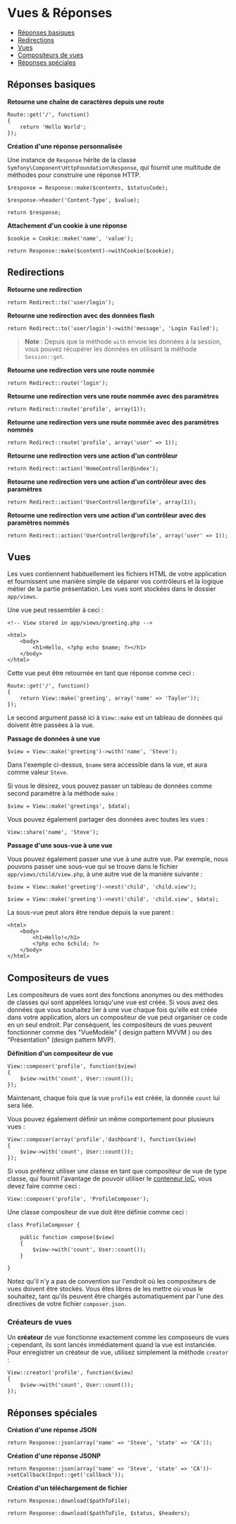 # Vues & Réponses

- [Réponses basiques](#basic-responses)
- [Redirections](#redirects)
- [Vues](#views)
- [Compositeurs de vues](#view-composers)
- [Réponses spéciales](#special-responses)

<a name="basic-responses"></a>
## Réponses basiques

**Retourne une chaîne de caractères depuis une route**

	Route::get('/', function()
	{
		return 'Hello World';
	});

**Création d'une réponse personnalisée**

Une instance de `Response` hérite de la classe `Symfony\Component\HttpFoundation\Response`, qui fournit une multitude de méthodes pour construire une réponse HTTP.

	$response = Response::make($contents, $statusCode);

	$response->header('Content-Type', $value);

	return $response;

**Attachement d'un cookie à une réponse**

	$cookie = Cookie::make('name', 'value');

	return Response::make($content)->withCookie($cookie);

<a name="redirects"></a>
## Redirections

**Retourne une redirection**

	return Redirect::to('user/login');

**Retourne une redirection avec des données flash**

    return Redirect::to('user/login')->with('message', 'Login Failed');

> **Note** : Depuis que la méthode `with` envoie les données à la session, vous pouvez récupérer les données en utilisant la méthode `Session::get`.

**Retourne une redirection vers une route nommée**

	return Redirect::route('login');

**Retourne une redirection vers une route nommée avec des paramètres**

	return Redirect::route('profile', array(1));

**Retourne une redirection vers une route nommée avec des paramètres nommés**

	return Redirect::route('profile', array('user' => 1));

**Retourne une redirection vers une action d'un contrôleur**

	return Redirect::action('HomeController@index');

**Retourne une redirection vers une action d'un contrôleur avec des paramètres**

	return Redirect::action('UserController@profile', array(1));

**Retourne une redirection vers une action d'un contrôleur avec des paramètres nommés**

	return Redirect::action('UserController@profile', array('user' => 1));

<a name="views"></a>
## Vues

Les vues contiennent habituellement les fichiers HTML de votre application et fournissent une manière simple de séparer vos contrôleurs et la logique métier de la partie présentation. Les vues sont stockées dans le dossier `app/views`.

Une vue peut ressembler à ceci :

	<!-- View stored in app/views/greeting.php -->

	<html>
		<body>
			<h1>Hello, <?php echo $name; ?></h1>
		</body>
	</html>

Cette vue peut être retournée en tant que réponse comme ceci :

	Route::get('/', function()
	{
		return View::make('greeting', array('name' => 'Taylor'));
	});

Le second argument passé ici à `View::make` est un tableau de données qui doivent être passées à la vue.

**Passage de données à une vue**

	$view = View::make('greeting')->with('name', 'Steve');

Dans l'exemple ci-dessus, `$name` sera accessible dans la vue, et aura comme valeur `Steve`.

Si vous le désirez, vous pouvez passer un tableau de données comme second paramètre à la méthode `make` :

	$view = View::make('greetings', $data);

Vous pouvez également partager des données avec toutes les vues :

    View::share('name', 'Steve');

**Passage d'une sous-vue à une vue**

Vous pouvez également passer une vue à une autre vue. Par exemple, nous pouvons passer une sous-vue qui se trouve dans le fichier `app/views/child/view.php`, à une autre vue de la manière suivante :

	$view = View::make('greeting')->nest('child', 'child.view');

	$view = View::make('greeting')->nest('child', 'child.view', $data);

La sous-vue peut alors être rendue depuis la vue parent :

	<html>
		<body>
			<h1>Hello!</h1>
			<?php echo $child; ?>
		</body>
	</html>

<a name="view-composers"></a>
## Compositeurs de vues

Les compositeurs de vues sont des fonctions anonymes ou des méthodes de classes qui sont appelées lorsqu'une vue est créée. Si vous avez des données que vous souhaitez lier à une vue chaque fois qu'elle est créée dans votre application, alors un compositeur de vue peut organiser ce code en un seul endroit. Par conséquent, les compositeurs de vues peuvent fonctionner comme des "VueModèle" ( design pattern MVVM ) ou des "Présentation" (design pattern MVP).

**Définition d'un compositeur de vue**

	View::composer('profile', function($view)
	{
		$view->with('count', User::count());
	});

Maintenant, chaque fois que la vue `profile` est créée, la donnée `count` lui sera liée.

Vous pouvez également définir un même comportement pour plusieurs vues :

    View::composer(array('profile','dashboard'), function($view)
    {
        $view->with('count', User::count());
    });

Si vous préférez utiliser une classe en tant que compositeur de vue de type classe, qui fournit l'avantage de pouvoir utiliser le [conteneur IoC](/4/ioc), vous devez faire comme ceci :

	View::composer('profile', 'ProfileComposer');

Une classe compositeur de vue doit être définie comme ceci :

	class ProfileComposer {

		public function compose($view)
		{
			$view->with('count', User::count());
		}

	}

Notez qu'il n'y a pas de convention sur l'endroit où les compositeurs de vues doivent être stockés. Vous êtes libres de les mettre où vous le souhaitez, tant qu'ils peuvent être chargés automatiquement par l'une des directives de votre fichier `composer.json`.

### Créateurs de vues

Un **créateur** de vue fonctionne exactement comme les composeurs de vues ; cependant, ils sont lancés immédiatement quand la vue est instanciée. Pour enregistrer un créateur de vue, utilisez simplement la méthode `creator` :

    View::creator('profile', function($view)
    {
        $view->with('count', User::count());
    });

<a name="special-responses"></a>
## Réponses spéciales

**Création d'une réponse JSON**

	return Response::json(array('name' => 'Steve', 'state' => 'CA'));

**Création d'une réponse JSONP**

	return Response::json(array('name' => 'Steve', 'state' => 'CA'))->setCallback(Input::get('callback'));

**Création d'un téléchargement de fichier**

	return Response::download($pathToFile);

	return Response::download($pathToFile, $status, $headers);
